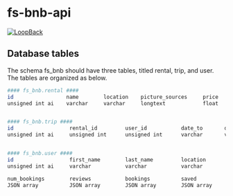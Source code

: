 # fs-bnb-api

[![LoopBack](https://github.com/strongloop/loopback-next/raw/master/docs/site/imgs/branding/Powered-by-LoopBack-Badge-(blue)-@2x.png)](http://loopback.io/)

## Database tables

The schema fs_bnb should have three tables, titled rental, trip, and user. The tables are organized as below.

```bash
#### fs_bnb.rental ####
id                 name        location    picture_sources     price     host_id
unsigned int ai    varchar     varchar     longtext            float     unsigned int


#### fs_bnb.trip ####
id                  rental_id         user_id           date_to       date_from     status
unsigned int ai     unsigned int      unsigned int      varchar       varchar       varchar


#### fs_bnb.user ####
id                  first_name        last_name         location        email         password        phone         birthday
unsigned int ai     varchar           varchar           varchar         varchar       varchar         varchar       varchar

num_bookings        reviews           bookings          saved           messages      photo_source    year_joined
JSON array          JSON array        JSON array        JSON array      JSON array    varchar         int
```
